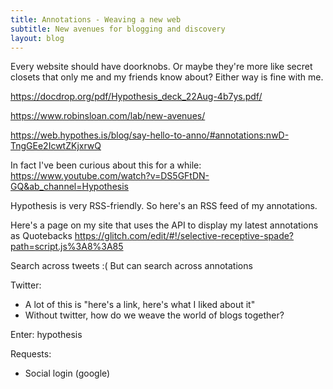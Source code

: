 ```yaml
---
title: Annotations - Weaving a new web
subtitle: New avenues for blogging and discovery
layout: blog
---
```




Every website should have doorknobs. Or maybe they're more like secret closets that only me and my friends know about? Either way is fine with me.


https://docdrop.org/pdf/Hypothesis_deck_22Aug-4b7ys.pdf/

https://www.robinsloan.com/lab/new-avenues/

https://web.hypothes.is/blog/say-hello-to-anno/#annotations:nwD-TngGEe2IcwtZKjxrwQ

In fact I've been curious about this for a while:
https://www.youtube.com/watch?v=DS5GFtDN-GQ&ab_channel=Hypothesis

Hypothesis is very RSS-friendly. So here's an RSS feed of my annotations.

Here's a page on my site that uses the API to display my latest annotations as Quotebacks
https://glitch.com/edit/#!/selective-receptive-spade?path=script.js%3A8%3A85

Search across tweets :(
But can search across annotations

Twitter:
- A lot of this is "here's a link, here's what I liked about it"
- Without twitter, how do we weave the world of blogs together?

Enter: hypothesis

Requests:
- Social login (google)